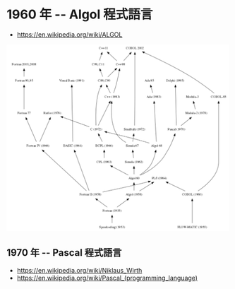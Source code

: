 # 1960 年 -- Algol 程式語言

* https://en.wikipedia.org/wiki/ALGOL

![](./img/AlgolTree.png)


## 1970 年 -- Pascal 程式語言

* https://en.wikipedia.org/wiki/Niklaus_Wirth
* https://en.wikipedia.org/wiki/Pascal_(programming_language)

